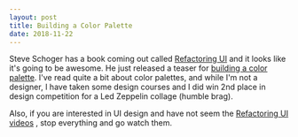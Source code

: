 ```yaml
---
layout: post
title: Building a Color Palette
date: 2018-11-22
---
```


Steve Schoger has a book coming out called [Refactoring UI](https://refactoringui.com/book/) and it looks like it's going to be awesome. He just released a teaser for [building a color palette](https://refactoringui.com/previews/building-your-color-palette/). I've read quite a bit about color palettes, and while I'm not a designer, I have taken some design courses and I did win 2nd place  in design competition for a Led Zeppelin collage (humble brag).

Also, if you are interested in UI design and have not seem the [Refactoring UI videos](https://www.youtube.com/steveschoger)  , stop everything and go watch them.
